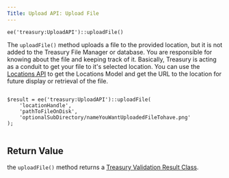 ```yaml
---
Title: Upload API: Upload File
---
```


`ee('treasury:UploadAPI')::uploadFile()`

The `uploadFile()` method uploads a file to the provided location, but it is not added to the Treasury File Manager or database. You are responsible for knowing about the file and keeping track of it. Basically, Treasury is acting as a conduit to get your file to it's selected location. You can use the [Locations API](#locations-api-get-location-by-handle) to get the Locations Model and get the URL to the location for future display or retrieval of the file.

<div class="content-blocks__pre-wrapper content-blocks__pre-wrapper--example">
<pre class="content-blocks__pre content-blocks__pre--example language-php">
<code class="content-blocks__code content-blocks__code--example language-php">
$result = ee('treasury:UploadAPI')::uploadFile(
	'locationHandle',
	'pathToFileOnDisk',
	'optionalSubDirectory/nameYouWantUploadedFileTohave.png'
);
</code>
</pre>
</div>

## Return Value

the `uploadFile()` method returns a [Treasury Validation Result Class](#validation-result-class).
